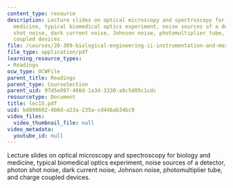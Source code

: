 ```yaml
---
content_type: resource
description: Lecture slides on optical microscopy and spectroscopy for biology and
  medicine, typical biomedical optics experiment, noise sources of a detector, photon
  shot noise, dark current noise, Johnson noise, photomultiplier tube, and charge
  coupled devices.
file: /courses/20-309-biological-engineering-ii-instrumentation-and-measurement-fall-2006/bd8906024b6da23a235acd446ab34bc9_lec15.pdf
file_type: application/pdf
learning_resource_types:
- Readings
ocw_type: OCWFile
parent_title: Readings
parent_type: CourseSection
parent_uid: 97d5e097-466d-1a3d-3330-a6c5d05c1cdc
resourcetype: Document
title: lec15.pdf
uid: bd890602-4b6d-a23a-235a-cd446ab34bc9
video_files:
  video_thumbnail_file: null
video_metadata:
  youtube_id: null
---
```

Lecture slides on optical microscopy and spectroscopy for biology and medicine, typical biomedical optics experiment, noise sources of a detector, photon shot noise, dark current noise, Johnson noise, photomultiplier tube, and charge coupled devices.

